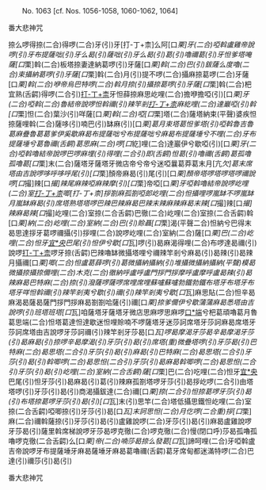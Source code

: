 ﻿　　No. 1063 [cf. Nos. 1056-1058, 1060-1062, 1064]

番大悲神咒

捺么啰得捺(二合)得啰(二合)牙(引)牙[打-丁+柰]么阿[口*栗]牙(二合)啞斡盧雞帝說啰(引)牙布提薩咄(引)牙么曷(引)薩咄(引)牙么曷(引)葛(引)嚕禰葛(引)牙怛爹塔唵薩[口*栗]斡(二合)板塔捺妻達納葛啰(引)牙薩[口*栗]斡(二合)巴(引)鈸薩么度嚕(二合)束攝納葛啰(引)牙薩[口*栗]斡(二合)月(引)提不啰(二合)攝麻捺葛啰(二合)牙薩[口*栗]斡(二合)咿帝烏巴特啰(二合)斡月捺(引)攝捺葛啰(引)牙薩[口*栗]斡(二合)杷宜熟(舌齶)得啰(二合引)[打-丁+柰](舌齶引)牙怛薛捺麻思屹哩(二合)擔咿擔啞(引)[口*栗]牙(二合)啞斡(二合)魯結帝說啰怛斡禰(引)辣竿剎[打-丁+柰](引)麻紇哩(二合)達巖啞(引)斡[口*栗]怛(二合)葉沙(引)咩薩[口*栗]斡(二合)啞[口*栗]塔(二合)薩塔納束(平聲)婆疾怛捺薩哩斡(二合)薩哆(引)喃巴(引)缽麻(引)[口*栗]葛月束塔葛怛爹塔(引)啞斡魯吉魯葛麻疊魯葛葛爹伊奚歇麻曷布提薩咄兮布提薩咄兮麻曷布提薩埵兮不哩(二合)牙布提薩埵兮葛魯禰(舌齶)葛思麻(二合)啰[口*紇]哩(二合)達巖伊兮歇啞(引)[口*栗]牙(二合)啞斡嚕結帝說啰巴啰麻埋(引)得哩(二合引)即(舌齶)怛葛(引)嚕禰(舌齶)葛孤嚕孤嚕葛[口*栗]末(二合)薩塔牙薩塔牙微店帝兮帝兮迷啞曩葛莽葛末月[亢*欠]葛末席塔由吉說啰哆呼哆呼尾(引)[口*栗]顏帝麻曷(引)尾(引)[口*栗]顏帝塔啰塔啰塔啰禰說啰[口*撮]辣[口*撮]辣尾麻辣啞麻辣摩(引)[口*栗]帝啞[口*栗]牙啞斡嚕結帝說啰屹哩(二合)室[打-丁+柰](二合舌齶)唧[打-丁+柰]拶劄麻孤劄啞郎屹哩(二合)怛攝哩啰嵐缽不啰嵐缽月嵐缽麻曷(引)席塔熟塔塔啰巴辣巴辣麻曷巴辣末辣麻辣麻曷末辣[口*撮]辣[口*撮]辣麻曷辣[口*撮]屹哩(二合)室捺(二合舌齶)巴徹(二合)屹哩(二合)室捺(二合舌齶)斡[口*栗]納(二合)屹哩(二合)室納(二合)巴(引)賒聶[口*栗]渴(平聲二合)怛納兮巴得末曷思達拶牙葛啰禰攝(引)拶哩(二合)說啰屹哩(二合)室納(二合)薩[口*栗]巴(二合)屹哩(二合)怛牙[宜*央](切身)巴尾(引)怛伊兮歇[口*瓦]啰(引)曷麻渴得哩(二合)布啰達曷禰(引)說啰[打-丁+柰](引)啰牙捺(舌齶)巴辣嚕缽微攝塔哩兮禰辣竿剎兮麻曷(引)曷辣(引)曷辣月攝禰[口*栗]唧(二合)怛盧葛薛啰(引)葛微攝納攝納(引)堆攝微攝納攝納(平聲)模曷微攝捺攝捺儞哩(二合)木克(二合)徹納呼盧呼盧門拶門拶摩呼盧摩呼盧曷辣(引)曷辣麻曷巴特麻(二合)捺(引)潑薩啰薩啰席哩席哩蘇嚧蘇嚧勃鐵勃鐵布塔牙布塔牙布塔牙咩怛斡禰(引)辣竿剎夷兮歇(引)禰(引)辣竿剎夷兮歇[口*瓦]麻思貼(二合)怛辛曷麻渴曷薩曷薩門拶門拶麻曷劄劄哈薩(引)禰[口*栗]捺爹儞伊兮歇蒲蒲麻曷悉塔由吉說啰(引)班塔班塔[口*瓦]咱薩塔牙薩塔牙微店思麻啰思麻啰[口*端](含口呼)兮杷葛頑嚕葛月魯葛思端(二合)怛塔葛達怛達歇迷怛哩賒喃不啰薩塔牙迷莎訶席塔牙莎訶麻曷席塔牙莎訶席塔由吉說啰牙莎訶禰(引)辣竿剎牙莎曷[口*瓦]啰曷摩渴牙莎曷辛曷摩渴牙莎(引)曷麻曷(引)捺啰辛曷摩渴(引)牙莎(引)曷(引)席塔(重)微疊塔啰(引)牙莎曷(引)巴特麻(二合)曷思塔(二合引)牙莎(引)曷(引)麻曷(引)巴特麻(二合)曷思塔(二合引)牙莎(引)曷(引)斡唧啰(二合)曷思怛(二合引)牙莎(引)曷麻曷斡唧啰(二合)曷思怛(二合引)牙莎(引)曷(引)屹哩(二合)室納(二合舌齶)薩[口*栗]巴(二合)吃哩(二合)怛牙[宜*央](切身)巴尾(引)怛牙莎(引)曷麻曷(引)葛(引)辣麻孤劄塔啰牙莎(引)曷拶屹啰(二合引)由塔塔啰(引)牙莎(引)曷(引)商渴攝鈸達(二合)禰[口*栗]捺(二合引)怛捺葛啰牙莎(引)曷(引)布塔捺葛啰牙莎(引)曷(引)[口*瓦]末(引)思竿(二合)塔低攝思鐵怛屹哩(二合)室捺(二合舌齶)啞唧捺(引)牙莎(引)曷[口*瓦]末訶思怛(二合)月仡啰(二合重)拶[口*栗]麻(二合)禰斡薩捺(引)牙莎(引)曷(引)盧雞說啰(二合)牙莎(引)曷(引)麻曷盧雞說啰牙莎曷(引)薩里斡席梯說啰牙莎曷啰克徹(二合)啰克徹(二合)慢(閉口呼)莎曷孤嚕孤嚕啰克徹(二合舌齶)么[口*栗]帝(二合)喃莎曷捺么發葛[口*瓦]諦呵哩(二合)牙啞斡盧吉帝說啰牙布提薩埵牙麻曷薩埵牙麻曷葛嚕禰(舌齶)葛牙席甸都迷滿特啰(二合)巴達(引)禰莎(引)曷(引)

番大悲神咒

